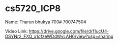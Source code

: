 # cs5720_ICP8
Name: Tharun bhukya
700# 700747504

Video Link: https://drive.google.com/file/d/11ucU4-DSYNr2_FXQ_x1ofzeWDdWvLAH6/view?usp=sharing

